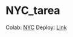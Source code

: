# NYC_tarea
Colab: [NYC](https://colab.research.google.com/drive/1F21g2JlU40PwFelWE3GhIzS1G-EaGYc4?usp=sharing)
Deploy: [Link](https://share.streamlit.io/marcos-arturo-l-g/nyc_tarea/Nyc.py)
